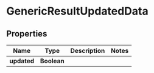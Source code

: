 

# GenericResultUpdatedData


## Properties

| Name | Type | Description | Notes |
|------------ | ------------- | ------------- | -------------|
|**updated** | **Boolean** |  |  |



